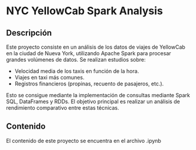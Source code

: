 # NYC YellowCab Spark Analysis

## Descripción 

Este proyecto consiste en un análisis de los datos de viajes de YellowCab en la ciudad de Nueva York, utilizando Apache Spark para procesar grandes volúmenes de datos. Se realizan estudios sobre:

- Velocidad media de los taxis en función de la hora.
- Viajes en taxi más comunes.
- Registros financieros (propinas, recuento de pasajeros, etc.).
  
Esto se consigue mediante la implementación de consultas mediante Spark SQL, DataFrames y RDDs. El objetivo principal es realizar un análisis de rendimiento comparativo entre estas técnicas.

## Contenido

El contenido de este proyecto se encuentra en el archivo .ipynb

